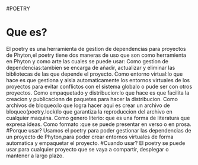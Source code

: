 #POETRY
# Que es?
El poetry es una herramienta de gestion de dependencias para proyectos de Phyton,el poetry tiene dos maneras de uso que son como herramienta en Phyton y como arte las cuales se puede usar:
Como gestion de dependencias:tambien se encarga de añadir, actualizar y eliminar las bibliotecas de las que depende el proyecto.
Como entorno virtual:lo que hace es que gestiona y aisla automaticamente los entornos virtuales de los proyectos para evitar conflictos con el sistema globalo o pude ser con otros proyectos.
Como empaquetado y distribucion:lo que hace es que facilita la creacion y publicacionn de paquetes para hacer la distribucion.
Como archivos de bloqueo:lo que logra hacer aqui es crear un archivo de bloqueo(poetry.lock)lo que garantiza la reproduccion del archivo en cualquier maquina.
Como genero literio: que es una forma de literatura que expresa ideas.
Como formato :que se puede presentar en verso o en prosa.
#Porque usar?
Usamos el poetry para poder gestionar las dependencias de un proyecto de Phyton,para poder crear entornos virtuales de forma automatica y empaquetar el proyecto.
#Cuando usar?
El poetry se puede usar para cualquier proyecto que se vaya a compartir, desplegar o mantener a largo plazo.
